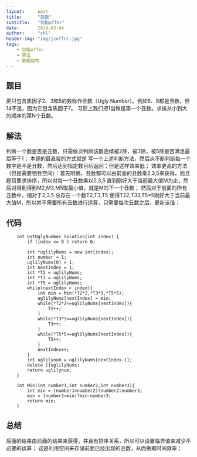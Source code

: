 ```yaml
---
layout:     post
title:      "丑数"
subtitle:   "剑指offer"
date:       2019-03-04
author:     "chl"
header-img: "img/jzoffer.jpg"
tags:
    - 剑指offer
    - 算法
    - 数据结构
---
```

## 题目
把只包含质因子2、3和5的数称作丑数（Ugly Number）。例如6、8都是丑数，但14不是，因为它包含质因子7。 习惯上我们把1当做是第一个丑数。求按从小到大的顺序的第N个丑数。
## 解法
判断一个数是否是丑数，只需依次判断该数连续被2除，被3除，被5除是否满足最后等于1；
本题的最直接的方式就是 写一个上述判断方法，然后从不断判断每一个数字是不是丑数，然后达到指定数目后返回；但是这样效率低；
效率更高的方法（但是需要牺牲空间）：首先明确，丑数都可以由前面的丑数乘2,3,5来获得，而且题目要求排序，所以对每一个丑数乘以2,3,5 直到刚好大于当前最大值M为止，然后对得到得到M2,M3,M5取最小值，就是M的下一个丑数； 
然后对于前面的所有丑数中，相对于2,3,5 总存在一个数T2,T3,T5 使得T2*2,T3*3,T5*5刚好大于当前最大值M，所以并不需要所有丑数进行运算，只需要每次丑数之后，更新该值；
## 代码
```
    int GetUglyNumber_Solution(int index) {
        if (index <= 0 ) return 0;
        
        int *uglilyNums = new int[index];
        int number = 1;
        uglilyNums[0] = 1;
        int nextIndex = 1;
        int *T2 = uglilyNums;
        int *T3 = uglilyNums;
        int *T5 = uglilyNums;
        while(nextIndex < index){
            int min = Min(*T2*2,*T3*3,*T5*5);
            uglilyNums[nextIndex] = min;
            while(*T2*2<=uglilyNums[nextIndex]){
                T2++;
            }
            while(*T3*3<=uglilyNums[nextIndex]){
                T3++;
            }
            while(*T5*5<=uglilyNums[nextIndex]){
                T5++;
            }
            nextIndex++;
        }
        int uglilynum = uglilyNums[nextIndex-1];
        delete []uglilyNums;
        return uglilynum;
    }
    
    int Min(int number1,int number2,int number3){
        int min = (number1>number2)?number2:number1;
        min = (number3>min)?min:number3;
        return min;
    }
```

## 总结
后面的结果由前面的结果来获得，并且有排序关系，所以可以设置临界值来减少不必要的运算；
这是利用空间来存储前面已经出现的丑数，从而换取时间效率；
